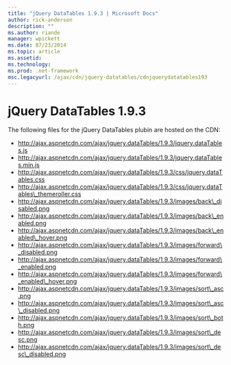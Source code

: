 ```yaml
---
title: "jQuery DataTables 1.9.3 | Microsoft Docs"
author: rick-anderson
description: ""
ms.author: riande
manager: wpickett
ms.date: 07/23/2014
ms.topic: article
ms.assetid: 
ms.technology: 
ms.prod: .net-framework
msc.legacyurl: /ajax/cdn/jquery-datatables/cdnjquerydatatables193
---
```

jQuery DataTables 1.9.3
====================
The following files for the jQuery DataTables plubin are hosted on the CDN:

- http://ajax.aspnetcdn.com/ajax/jquery.dataTables/1.9.3/jquery.dataTables.js
- http://ajax.aspnetcdn.com/ajax/jquery.dataTables/1.9.3/jquery.dataTables.min.js
- http://ajax.aspnetcdn.com/ajax/jquery.dataTables/1.9.3/css/jquery.dataTables.css
- http://ajax.aspnetcdn.com/ajax/jquery.dataTables/1.9.3/css/jquery.dataTables\_themeroller.css
- http://ajax.aspnetcdn.com/ajax/jquery.dataTables/1.9.3/images/back\_disabled.png
- http://ajax.aspnetcdn.com/ajax/jquery.dataTables/1.9.3/images/back\_enabled.png
- http://ajax.aspnetcdn.com/ajax/jquery.dataTables/1.9.3/images/back\_enabled\_hover.png
- http://ajax.aspnetcdn.com/ajax/jquery.dataTables/1.9.3/images/forward\_disabled.png
- http://ajax.aspnetcdn.com/ajax/jquery.dataTables/1.9.3/images/forward\_enabled.png
- http://ajax.aspnetcdn.com/ajax/jquery.dataTables/1.9.3/images/forward\_enabled\_hover.png
- http://ajax.aspnetcdn.com/ajax/jquery.dataTables/1.9.3/images/sort\_asc.png
- http://ajax.aspnetcdn.com/ajax/jquery.dataTables/1.9.3/images/sort\_asc\_disabled.png
- http://ajax.aspnetcdn.com/ajax/jquery.dataTables/1.9.3/images/sort\_both.png
- http://ajax.aspnetcdn.com/ajax/jquery.dataTables/1.9.3/images/sort\_desc.png
- http://ajax.aspnetcdn.com/ajax/jquery.dataTables/1.9.3/images/sort\_desc\_disabled.png